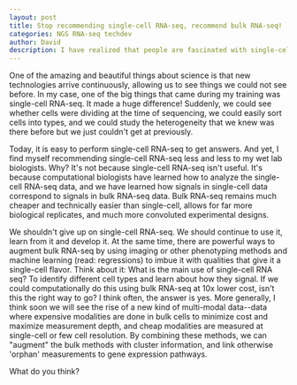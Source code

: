 ```yaml
---
layout: post
title: Stop recommending single-cell RNA-seq, recommend bulk RNA-seq!
categories: NGS RNA-seq techdev 
author: David
description: I have realized that people are fascinated with single-cell RNA-seq, but increasingly I would like to see us develop methods that augment bulk RNA-seq to allow us to get the same information at lower cost.
---
```


One of the amazing and beautiful things about science is that new technologies arrive continuously, allowing us to see things we could not see before. In my case, one of the big things that came during my training was single-cell RNA-seq. It made a huge difference! Suddenly, we could see whether cells were dividing at the time of sequencing, we could easily sort cells into types, and we could study the heterogeneity that we knew was there before but we just couldn't get at previously.

Today, it is easy to perform single-cell RNA-seq to get answers. And yet, I find myself recommending single-cell RNA-seq less and less to my wet lab biologists. Why? It's not because single-cell RNA-seq isn't useful. It's because computational biologists have learned how to analyze the single-cell RNA-seq data, and we have learned how signals in single-cell data correspond to signals in bulk RNA-seq data. Bulk RNA-seq remains much cheaper and technically easier than single-cell, allows for far more biological replicates, and much more convoluted experimental designs.

We shouldn't give up on single-cell RNA-seq. We should continue to use it, learn from it and develop it. At the same time, there are powerful ways to augment bulk RNA-seq by using imaging or other phenotyping methods and machine learning (read: regressions) to imbue it with qualities that give it a single-cell flavor. Think about it: What is the main use of single-cell RNA seq? To identify different cell types and learn about how they signal. If we could computationally do this using bulk RNA-seq at 10x lower cost, isn't this the right way to go? I think often, the answer is yes. More generally, I think soon we will see the rise of a new kind of multi-modal data--data where expensive modalities are done in bulk cells to minimize cost and maximize measurement depth, and cheap modalities are measured at single-cell or few cell resolution. By combining these methods, we can "augment" the bulk methods with cluster information, and link otherwise 'orphan' measurements to gene expression pathways.

What do you think?
